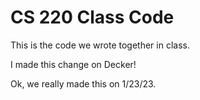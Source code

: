 CS 220 Class Code
=================

This is the code we wrote together in class.

I made this change on Decker!

Ok, we really made this on 1/23/23.
